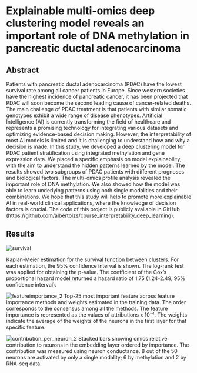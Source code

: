 # Explainable multi-omics deep clustering model reveals an important role of DNA methylation in pancreatic ductal adenocarcinoma

## Abstract

Patients with pancreatic ductal adenocarcinoma (PDAC) have the lowest survival rate among all cancer patients in Europe. Since western societies have the highest incidence of pancreatic cancer, it has been projected that PDAC will soon become the second leading cause of cancer-related deaths. The main challenge of PDAC treatment is that patients with similar somatic genotypes exhibit a wide range of disease phenotypes. Artificial Intelligence (AI) is currently transforming the field of healthcare and represents a promising technology for integrating various datasets and optimizing evidence-based decision making. However, the interpretability of most AI models is limited and it is challenging to understand how and why a decision is made. In this study, we developed a deep clustering model for PDAC patient stratification using integrated methylation and gene expression data. We placed a specific emphasis on model explainability, with the aim to understand the hidden patterns learned by the model. The results showed two subgroups of PDAC patients with different prognoses and biological factors. The multi-omics profile analysis revealed the important role of DNA methylation. We also showed how the model was able to learn underlying patterns using both single modalities and their combinations. We hope that this study will help to promote more explainable AI in real-world clinical applications, where the knowledge of decision factors is crucial. The code of this project is publicly available in GitHub (https://github.com/albertolzs/course_interpretability_deep_learning).

## Results

![survival](https://github.com/albertolzs/edc_mo_pdac/assets/140154262/1bae9118-3b53-4846-aaf3-f1f0c1eeb17b)

Kaplan-Meier estimation for the survival function between clusters. For each estimation, the 95% confidence interval is shown. The log-rank test was applied for obtaining the p-value. The coefficient of the Cox’s proportional hazard model returned a hazard ratio of 1.75 (1.24-2.49, 95% confidence interval).

![featureimportance_2](https://github.com/albertolzs/edc_mo_pdac/assets/140154262/dac182d5-1708-4de5-88af-0eb703f14575)
Top-25 most important feature across feature importance methods and weights estimated in the training data. The order corresponds to the consensus among all the methods. The feature importance is represented as the values of attributions x 10⁻⁴. The weights indicate the average of the weights of the neurons in the first layer for that specific feature.

![contribution_per_neuron_2](https://github.com/albertolzs/edc_mo_pdac/assets/140154262/236af151-0288-47e9-8391-6103ff434d6a)
Stacked bars showing omics relative contribution to neurons in the embedding layer ordered by importance. The contribution was measured using neuron conductance. 8 out of the 50 neurons are activated by only a single modality; 6 by methylation and 2 by RNA-seq data.
